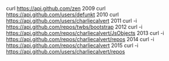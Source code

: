 curl https://api.github.com/zen
 2009  curl https://api.github.com/users/defunkt
 2010  curl https://api.github.com/users/charliecalvert
 2011  curl -i https://api.github.com/repos/twbs/bootstrap
 2012  curl -i https://api.github.com/repos/charliecalvert/JsObjects
 2013  curl -i https://api.github.com/repos/charliecalvert/repos
 2014  curl -i https://api.github.com/repos/charliecalvert
 2015  curl -i https://api.github.com/users/charliecalvert/repos
